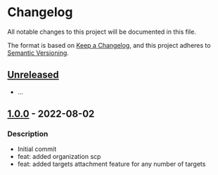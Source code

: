 # Changelog
All notable changes to this project will be documented in this file.

The format is based on [Keep a Changelog](https://keepachangelog.com/en/1.0.0/),
and this project adheres to [Semantic Versioning](https://semver.org/spec/v2.0.0.html).

## [Unreleased]
- ...

## [1.0.0] - 2022-08-02
### Description
- Initial commit
- feat: added organization scp
- feat: added targets attachment feature for any number of targets

[Unreleased]: https://github.com/boldlink/terraform-aws-scp/compare/1.0.0...HEAD

[1.0.0]: https://github.com/boldlink/terraform-aws-scp/releases/tag/1.0.0
